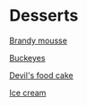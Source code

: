# Desserts

[Brandy mousse](brandy_mousse.md)

[Buckeyes](buckeyes.md)

[Devil's food cake](devils_food_cake.md)

[Ice cream](ice_cream.md)
